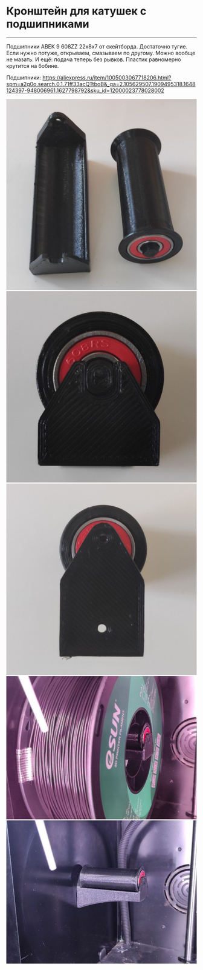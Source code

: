 # Кронштейн для катушек с подшипниками
---

Подшипники ABEK 9 608ZZ 22х8х7 от скейтборда. Достаточно тугие. Если нужно потуже, открываем, смазываем по другому. Можно вообще не мазать.
И ещё: подача теперь без рывков. Пластик равномерно крутится на бобине.

Подшипники: https://aliexpress.ru/item/1005003067718206.html?spm=a2g0o.search.0.1.71ff33acQTtboB&_ga=2.105629507.1909495318.1648124397-948006961.1627798792&sku_id=12000023778028002


![Кронштейн_для_катушки_1_0](./img/Кронштейн_для_катушки_1_0.jpg)
![Кронштейн_для_катушки_1_1](./img/Кронштейн_для_катушки_1_1.jpg)
![Кронштейн_для_катушки_1_2](./img/Кронштейн_для_катушки_1_2.jpg)
![Кронштейн_для_катушки_1_3](./img/Кронштейн_для_катушки_1_3.jpg)
![Кронштейн_для_катушки_1_4](./img/Кронштейн_для_катушки_1_4.jpg)